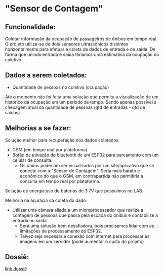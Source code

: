 # "Sensor de Contagem"

## Funcionalidade:
Coletar informação da ocupação de passageiros de ônibus em tempo real. O projeto utiliza-se de dois sensores ultrassônicos distântes horizontalmente para efetuar a coleta de dados de entrada e de saída.
De forma que unindo entrada e saída teríamos uma estimativa da ocupação do coletivo.

## Dados a serem coletados:
- Quantidade de pessoas no coletivo (ocupação)

Até o momento não foi feita uma solução que permita a visualização de um histórico da ocupação em um período de tempo. Sendo apenas possível a checagem atual da quantidade de pessoas (qtd de entradas - qtd de saídas)

## Melhorias a se fazer:
Solução melhor para recuperação dos dados coletados:
- GSM (em tempo real por plataforma).
- Botão de ativação do bluetooth de um ESP32 para pareamento com um celular de consulta.
  - Os dados poderiam ser visualizados por um site/aplicativo que se conecte com o "Sensor de Contagem".
 Seria mais barato e econômico do que o GSM, em contrapartida não permitiria a consulta em tempo real por plataforma.
 
Solução de energia:uso de baterias de 3.7V que possuímos no LAB.

Melhoria na acurácia da coleta do dado:
- Utilizar uma câmera aliada a um microprocessador que realize a contagem de pessoas que passa pela escada do ônibus e contabilize a entrada ou saída.
  - Será uma solução bem desafiadora, pois precisamos lidar com as limitações de processamento do ESP32.
  - Talvez seja necessária conexão com internet para processar as imagens em um servidor (pode aumentar o custo do projeto)

## Dossiê:
[link dossiê](https://docs.google.com/document/d/1dxphPkdzJk9qOi8pO9xmXqBn42ALKvaYohdj8Rl080Y/edit?usp=sharing)
